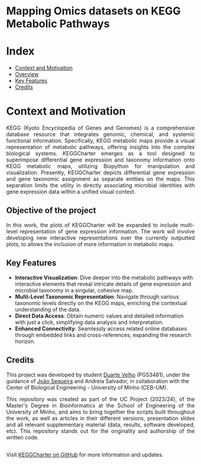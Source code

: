 # Mapping Omics datasets on KEGG Metabolic Pathways

# Index
- [Context and Motivation](#context-and-motivation)
- [Overview](#overview)
- [Key Features](#key-features)
- [Credits](#credits)
  
# Context and Motivation
<div align="justify">
KEGG (Kyoto Encyclopedia of Genes and Genomes) is a comprehensive database resource that integrates genomic, chemical, and systemic functional information. Specifically, KEGG metabolic maps provide a visual representation of metabolic pathways, offering insights into the complex biological systems. KEGGCharter emerges as a tool designed to superimpose differential gene expression and taxonomy information onto KEGG metabolic maps, utilizing Biopython for manipulation and visualization. Presently, KEGGCharter depicts differential gene expression and gene taxonomic assignment as separate entities on the maps. This separation limits the utility in directly associating microbial identities with gene expression data within a unified visual context.
</div>


## Objective of the project
<div align="justify">
In this work, the plots of KEGGCharter will be expanded to include multi-level representation of gene expression information. The work will involve developing new interactive representations over the currently outputted plots, to allows the inclusion of more information in metabolic maps.
</div>

## Key Features
- **Interactive Visualization**: Dive deeper into the metabolic pathways with interactive elements that reveal intricate details of gene expression and microbial taxonomy in a singular, cohesive map.
- **Multi-Level Taxonomic Representation**: Navigate through various taxonomic levels directly on the KEGG maps, enriching the contextual understanding of the data.
- **Direct Data Access**: Obtain numeric values and detailed information with just a click, simplifying data analysis and interpretation.
- **Enhanced Connectivity**: Seamlessly access related online databases through embedded links and cross-references, expanding the research horizon.



## Credits

This project was developed by student [Duarte Velho](https://github.com/duartebred) (PG53481), under the guidance of [João Sequeira](https://github.com/iquasere) and Andreia Salvador, in collaboration with the Center of Biological Engineering - University of Minho (CEB-UM).

<div align="justify">
This repository was created as part of the UC Project (2023/24), of the Master's Degree in Bioinformatics at the School of Engineering of the University of Minho, and aims to bring together the scripts built throughout the work, as well as articles in their different versions, presentation slides and all relevant supplementary material (data, results, software developed, etc).
This repository stands out for the originality and authorship of the written code.
</div>

##
Visit [KEGGCharter on GitHub](https://github.com/iquasere/KEGGCharter) for more information and updates.
##
